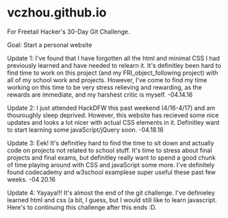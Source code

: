 # vczhou.github.io
For Freetail Hacker's 30-Day Git Challenge.

Goal: Start a personal website

Update 1:
I've found that I have forgotten all the html and minimal CSS I had previously learned and have needed to relearn it. It's definitley been hard to find time to work on this project (and my FRI_object_following project) with all of my school work and projects. However, I've come to find my time working on this time to be very stress relieving and rewarding, as the rewards are immediate, and my harshest critic is myself.
-04.14.16

Update 2:
I just attended HackDFW this past weekend (4/16-4/17) and am thouroughly sleep deprived. However, this website has recieved some nice updates and looks a lot nicer with actual CSS elements in it. Definitley want to start learning some javaScript/jQuery soon.
-04.18.16

Update 3:
Eek! It's definitley hard to find the time to sit down and actually code on projects not related to school stuff. It's time to stress about final projects and final exams, but definitley really want to spend a good chunk of time playing around with CSS and javaScript some more. I've definitely found codecademy and w3school examplese super useful these past few weeks.
-04.20.16

Update 4:
Yayaya!!! It's almost the end of the git challenge. I've definieley learned html and css (a bit, I guess, but I would still like to learn javascript. Here's to continuing this challenge after this ends :D.
